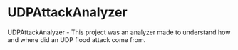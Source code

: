 # UDPAttackAnalyzer
UDPAttackAnalyzer - This project was an analyzer made to understand how and where did an UDP flood attack come from.
